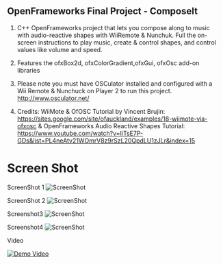 ## OpenFrameworks Final Project - ComposeIt

1. C++ OpenFrameworks project that lets you compose along to music with audio-reactive shapes with WiiRemote & Nunchuk. Full the on-screen instructions to play music, create & control shapes, and control values like volume and speed.

2. Features the ofxBox2d, ofxColorGradient,ofxGui, ofxOsc add-on libraries

3. Please note you must have OSCulator installed and configured with a Wii Remote & Nunchuck on Player 2 to run this project. http://www.osculator.net/

4. Credits: WiiMote & OfOSC Tutorial by Vincent Brujin: https://sites.google.com/site/ofauckland/examples/18-wiimote-via-ofxosc & OpenFrameworks Audio Reactive Shapes Tutorial: https://www.youtube.com/watch?v=IiTsE7P-GDs&list=PL4neAtv21WOmrV8z9rSzL20QpdLU1zJLr&index=15

# Screen Shot
ScreenShot 1
![ScreenShot](https://github.com/drmartens/danamartens/blob/master/CC%20Lab/ss1.png) 

ScreenShot 2
![ScreenShot](https://github.com/drmartens/danamartens/blob/master/CC%20Lab/ss2.png)

Screenshot3
![ScreenShot](https://github.com/drmartens/danamartens/blob/master/CC%20Lab/ss3.png)

Screenshot4
![ScreenShot](https://github.com/drmartens/danamartens/blob/master/CC%20Lab/ss3.png)


Video

[![Demo Video](https://github.com/drmartens/danamartens/blob/master/CC%20iOS/ipadappyoutubess.png)](https://www.youtube.com/embed/0SBRhd2yWkU
)
